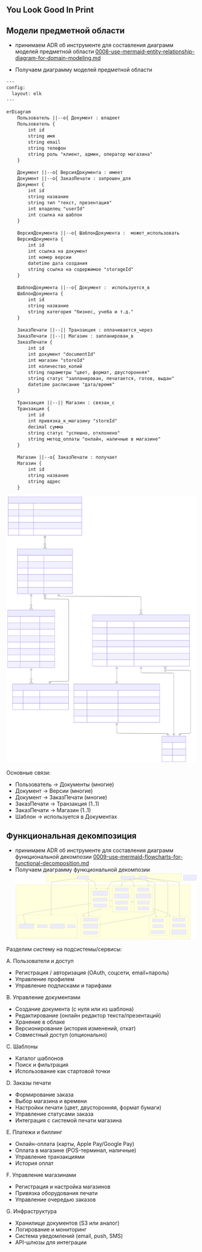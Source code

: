 ## You Look Good In Print

## Модели предметной области
- принимаем ADR об инструменте для составления диаграмм моделей предметной области
[0008-use-mermaid-entity-relationship-diagram-for-domain-modeling.md](architecture/decisions/0008-use-mermaid-entity-relationship-diagram-for-domain-modeling.md)

- Получаем диаграмму моделей предметной области
```mermaid
---
config:
  layout: elk
---

erDiagram
    Пользователь ||--o{ Документ : владеет
    Пользователь {
        int id
        string имя
        string email
        string телефон
        string роль "клиент, админ, оператор магазина"
    }

    Документ ||--o{ ВерсияДокумента : имеет
    Документ ||--o{ ЗаказПечати : запрошен_для
    Документ {
        int id
        string название
        string тип "текст, презентация"
        int владелец "userId"
        int ссылка на шаблон
    }

    ВерсияДокумента ||--o{ ШаблонДокумента :  может_использовать
    ВерсияДокумента {
        int id
        int ссылка на документ
        int номер версии
        datetime дата создания
        string ссылка на содержимое "storageId"
    }

    ШаблонДокумента ||--o{ Документ :  используется_в
    ШаблонДокумента {
        int id
        string название
        string категория "бизнес, учеба и т.д."
    }

    ЗаказПечати ||--|| Транзакция : оплачивается_через
    ЗаказПечати ||--|| Магазин : запланирован_в
    ЗаказПечати {
        int id
        int документ "documentId"
        int магазин "storeId"
        int количество_копий
        string параметры "цвет, формат, двусторонняя"
        string статус "запланирован, печатается, готов, выдан"
        datetime расписание "дата/время"
    }

    Транзакция ||--|| Магазин : связан_с
    Транзакция {
        int id
        int привязка_к_магазину "storeId"
        decimal сумма
        string статус "успешно, отклонено"
        string метод_оплаты "онлайн, наличные в магазине"
    }

    Магазин ||--o{ ЗаказПечати : получает
    Магазин {
        int id
        string название
        string адрес
    }

```
![domain-modeling.mmd.svg](architecture/diagrams/domain-modeling.mmd.svg)

Основные связи:
- Пользователь → Документы (многие)
- Документ → Версии (многие)
- Документ → ЗаказПечати (многие)
- ЗаказПечати → Транзакция (1..1)
- ЗаказПечати → Магазин (1..1)
- Шаблон → используется в Документах

## Функциональная декомпозиция
- принимаем ADR об инструменте для составления диаграмм функциональной декомпозии
[0009-use-mermaid-flowcharts-for-functional-decomposition.md](architecture/decisions/0009-use-mermaid-flowcharts-for-functional-decomposition.md)
- Получаем диаграмму функциональной декомпозии
![functional-decomposition.mmd.svg](architecture/diagrams/functional-decomposition.mmd.svg)

Разделим систему на подсистемы/сервисы:

A. Пользователи и доступ

- Регистрация / авторизация (OAuth, соцсети, email+пароль)
- Управление профилем
- Управление подписками и тарифами

B. Управление документами
- Создание документа (с нуля или из шаблона)
- Редактирование (онлайн редактор текста/презентаций)
- Хранение в облаке
- Версионирование (история изменений, откат)
- Совместный доступ (опционально)

C. Шаблоны
- Каталог шаблонов
- Поиск и фильтрация
- Использование как стартовой точки

D. Заказы печати
- Формирование заказа
- Выбор магазина и времени
- Настройки печати (цвет, двусторонняя, формат бумаги)
- Управление статусами заказа
- Интеграция с системой печати магазина

E. Платежи и биллинг
- Онлайн-оплата (карты, Apple Pay/Google Pay)
- Оплата в магазине (POS-терминал, наличные)
- Управление транзакциями
- История оплат

F. Управление магазинами
- Регистрация и настройка магазинов
- Привязка оборудования печати
- Управление очередью заказов

G. Инфраструктура
- Хранилище документов (S3 или аналог)
- Логирование и мониторинг
- Система уведомлений (email, push, SMS)
- API-шлюзы для интеграции
